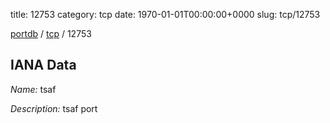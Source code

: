 title: 12753
category: tcp
date: 1970-01-01T00:00:00+0000
slug: tcp/12753

[portdb](/) / [tcp](/category/tcp.html) / 12753


## IANA Data

_Name:_ tsaf

_Description:_ tsaf port


